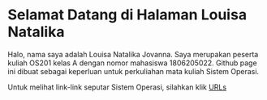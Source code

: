 # Selamat Datang di Halaman Louisa Natalika

Halo, nama saya adalah Louisa Natalika Jovanna. Saya merupakan peserta kuliah OS201 kelas A dengan nomor mahasiswa 1806205022. Github page ini dibuat sebagai keperluan untuk perkuliahan mata kuliah Sistem Operasi.

Untuk melihat link-link seputar Sistem Operasi, silahkan klik [URLs](URLs/)
